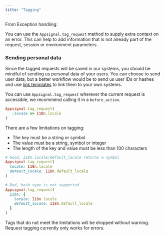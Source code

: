 ```yaml
---
title: "Tagging"
---
```


From Exception handling:

You can use the `Appsignal.tag_request` method to supply extra context on an error.
This can help to add information that is not already part of the request, session or environment parameters.

### Sending personal data
Since the tagged requests will be saved in our systems, you should be mindful of sending us personal data of your users. You can choose to send user data, but a better workflow would be to send us user IDs or hashes and use [link templates](/tweaks-in-your-code/link-templates.html) to link them to your own systems.

You can use `Appsignal.tag_request` wherever the current request is accessible, we
recommend calling it in a `before_action`.

```ruby
Appsignal.tag_request(
   :locale => I18n.locale
)
```

There are a few limitations on tagging:

* The key must be a string or symbol
* The value must be a string, symbol or integer
* The length of the key and value must be less than 100 characters

```ruby
# Good, I18n.locale/default_locale returns a symbol
Appsignal.tag_request(
  locale: I18n.locale
  default_locale: I18n.default_locale
)

# Bad, hash type is not supported
Appsignal.tag_request(
  i18n: {
    locale: I18n.locale
    default_locale: I18n.default_locale
  }
)
```

Tags that do not meet the limitations will be dropped without warning.
Request tagging currently only works for errors.
